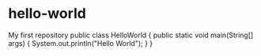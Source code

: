 # hello-world
My first repository
public class HelloWorld {
  public static void main(String[] args) {
      System.out.println("Hello World");
      }
   }
